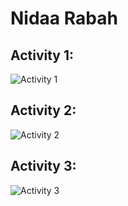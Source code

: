 # Nidaa Rabah

## Activity 1:
![Activity 1](https://github.com/nidaa-7/ECE444-F2023-Assignment1/assets/136858218/31e0abd2-fa5c-4217-8e0c-87cfd6a698d3)

## Activity 2:
![Activity 2](https://github.com/nidaa-7/ECE444-F2023-Assignment1/assets/136858218/9d26719f-3110-417d-b04f-53073338b2dc)

## Activity 3:
![Activity 3](https://github.com/nidaa-7/ECE444-F2023-Assignment1/assets/136858218/0714ee3c-e1fb-46d9-aecc-828eadf5fa73)

